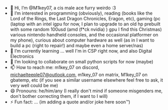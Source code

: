 - 👋 Hi, I’m @M1key07, a cis male ace furry weirdo :3
- 👀 I’m interested in programming (obviously), reading (books like the Lord of the Rings, the Last Dragon Chronicles, Eragon, etc), gaming (pc (laptop with an intel igpu for now, I plan to upgrade to an old hp prebuilt with some random 100usd (amd (f*ck nvidia) ) gpu I find this Christmas) various nintendo handheld consoles, and the occasional platformer on my phone), curious about computer hardware as well (as in I want to build a pc (right to repair!) and maybe even a home server/nas)
- 🌱 I’m currently learning ... well I'm in CSP right now, and also Digital Electronics
- 💞️ I’m looking to collaborate on small python scripts for now (maybe)
- 📫 How to reach me: m1key_07 on discord, michaelteeple07@outlook.com, m1key_07 on matrix, M1key_07 on gbatemp, etc (if you see a similar username elsewhere feel free to ask, it very well could be me)
- 😄 Pronouns: he/him/any (I really don't mind if someone misgenders me, don't bother correcting them, if I want to I will)
- ⚡ Fun fact: ... (im adding a quote and/or joke here soon™)

<!---
M1key07/M1key07 is a ✨ special ✨ repository because its `README.md` (this file) appears on your GitHub profile.
You can click the Preview link to take a look at your changes.
--->
